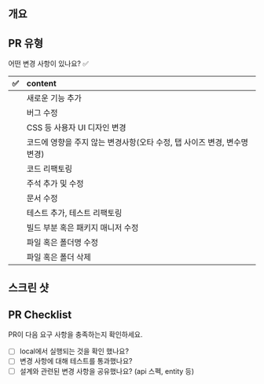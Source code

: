 ## 개요

## PR 유형
어떤 변경 사항이 있나요? ✅

| ✅ | content|
|:--:|:--|
|   |새로운 기능 추가|
|   |버그 수정|
|   |CSS 등 사용자 UI 디자인 변경|
|   |코드에 영향을 주지 않는 변경사항(오타 수정, 탭 사이즈 변경, 변수명 변경)|
|   |코드 리팩토링|
|   |주석 추가 및 수정|
|   |문서 수정|
|   |테스트 추가, 테스트 리팩토링|
|   |빌드 부분 혹은 패키지 매니저 수정|
|   |파일 혹은 폴더명 수정|
|   |파일 혹은 폴더 삭제|

## 스크린 샷


## PR Checklist
PR이 다음 요구 사항을 충족하는지 확인하세요.

- [ ] local에서 실행되는 것을 확인 했나요?
- [ ] 변경 사항에 대해 테스트를 통과했나요?
- [ ] 설계와 관련된 변경 사항을 공유했나요? (api 스펙, entity 등)